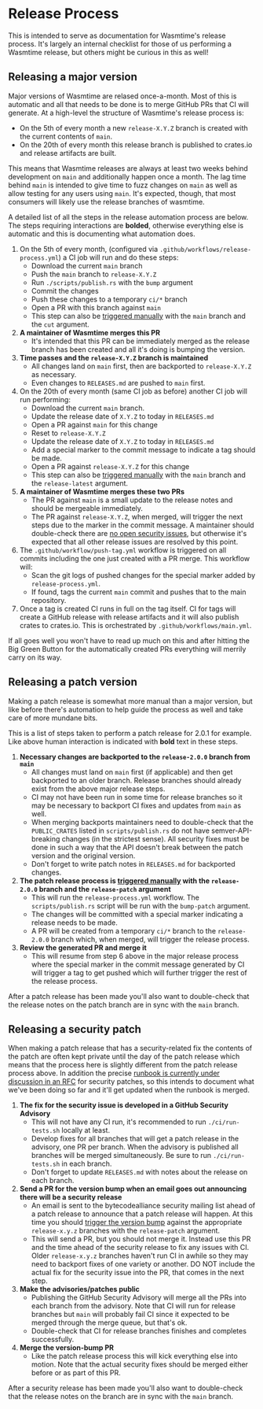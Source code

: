 # Release Process

This is intended to serve as documentation for Wasmtime's release process. It's
largely an internal checklist for those of us performing a Wasmtime release, but
others might be curious in this as well!

## Releasing a major version

Major versions of Wasmtime are relased once-a-month. Most of this is automatic
and all that needs to be done is to merge GitHub PRs that CI will
generate. At a high-level the structure of Wasmtime's release process is:

* On the 5th of every month a new `release-X.Y.Z` branch is created with the
  current contents of `main`.
* On the 20th of every month this release branch is published to crates.io and
  release artifacts are built.

This means that Wasmtime releases are always at least two weeks behind
development on `main` and additionally happen once a month. The lag time behind
`main` is intended to give time to fuzz changes on `main` as well as allow
testing for any users using `main`. It's expected, though, that most consumers
will likely use the release branches of wasmtime.

A detailed list of all the steps in the release automation process are below.
The steps requiring interactions are **bolded**, otherwise everything else is
automatic and this is documenting what automation does.

1. On the 5th of every month, (configured via
   `.github/workflows/release-process.yml`) a CI job
   will run and do these steps:
   * Download the current `main` branch
   * Push the `main` branch to `release-X.Y.Z`
   * Run `./scripts/publish.rs` with the `bump` argument
   * Commit the changes
   * Push these changes to a temporary `ci/*` branch
   * Open a PR with this branch against `main`
   * This step can also be [triggered manually][ci-trigger] with the `main`
     branch and the `cut` argument.
2. **A maintainer of Wasmtime merges this PR**
   * It's intended that this PR can be immediately merged as the release branch
     has been created and all it's doing is bumping the version.
3. **Time passes and the `release-X.Y.Z` branch is maintained**
   * All changes land on `main` first, then are backported to `release-X.Y.Z` as
     necessary.
   * Even changes to `RELEASES.md` are pushed to `main` first.
4. On the 20th of every month (same CI job as before) another CI job will run
   performing:
   * Download the current `main` branch.
   * Update the release date of `X.Y.Z` to today in `RELEASES.md`
   * Open a PR against `main` for this change
   * Reset to `release-X.Y.Z`
   * Update the release date of `X.Y.Z` to today in `RELEASES.md`
   * Add a special marker to the commit message to indicate a tag should be made.
   * Open a PR against `release-X.Y.Z` for this change
   * This step can also be [triggered manually][ci-trigger] with the `main`
     branch and the `release-latest` argument.
5. **A maintainer of Wasmtime merges these two PRs**
   * The PR against `main` is a small update to the release notes and should be
     mergeable immediately.
   * The PR against `release-X.Y.Z`, when merged, will trigger the next steps due
     to the marker in the commit message. A maintainer should double-check there
     are [no open security issues][rustsec-issues], but otherwise it's expected
     that all other release issues are resolved by this point.
6. The `.github/workflow/push-tag.yml` workflow is triggered on all commits
   including the one just created with a PR merge. This workflow will:
   * Scan the git logs of pushed changes for the special marker added by
     `release-process.yml`.
   * If found, tags the current `main` commit and pushes that to the main
     repository.
7. Once a tag is created CI runs in full on the tag itself. CI for tags will
   create a GitHub release with release artifacts and it will also publish
   crates to crates.io. This is orchestrated by `.github/workflows/main.yml`.

If all goes well you won't have to read up much on this and after hitting the
Big Green Button for the automatically created PRs everything will merrily
carry on its way.

[rustsec-issues]: https://github.com/bytecodealliance/wasmtime/issues?q=RUSTSEC+is%3Aissue+is%3Aopen+
[ci-trigger]: https://github.com/bytecodealliance/wasmtime/actions/workflows/release-process.yml

## Releasing a patch version

Making a patch release is somewhat more manual than a major version, but like
before there's automation to help guide the process as well and take care of
more mundane bits.

This is a list of steps taken to perform a patch release for 2.0.1 for example.
Like above human interaction is indicated with **bold** text in these steps.

1. **Necessary changes are backported to the `release-2.0.0` branch from
   `main`**
   * All changes must land on `main` first (if applicable) and then get
     backported to an older branch. Release branches should already exist from
     the above major release steps.
   * CI may not have been run in some time for release branches so it may be
     necessary to backport CI fixes and updates from `main` as well.
   * When merging backports maintainers need to double-check that the
     `PUBLIC_CRATES` listed in `scripts/publish.rs` do not have
     semver-API-breaking changes (in the strictest sense). All security fixes
     must be done in such a way that the API doesn't break between the patch
     version and the original version.
   * Don't forget to write patch notes in `RELEASES.md` for backported changes.
2. **The patch release process is [triggered manually][ci-trigger] with
   the `release-2.0.0` branch and the `release-patch` argument**
   * This will run the `release-process.yml` workflow. The `scripts/publish.rs`
     script will be run with the `bump-patch` argument.
   * The changes will be committed with a special marker indicating a release
     needs to be made.
   * A PR will be created from a temporary `ci/*` branch to the `release-2.0.0`
     branch which, when merged, will trigger the release process.
3. **Review the generated PR and merge it**
   * This will resume from step 6 above in the major release process where the
     special marker in the commit message generated by CI will trigger a tag to
     get pushed which will further trigger the rest of the release process.

After a patch release has been made you'll also want to double-check that the
release notes on the patch branch are in sync with the `main` branch.

[bump-version]: https://github.com/bytecodealliance/wasmtime/actions/workflows/bump-version.yml

## Releasing a security patch

When making a patch release that has a security-related fix the contents of the
patch are often kept private until the day of the patch release which means that
the process here is slightly different from the patch release process above. In
addition the precise [runbook is currently under discussion in an
RFC](https://github.com/bytecodealliance/rfcs/pull/20) for security patches, so
this intends to document what we've been doing so far and it'll get updated when
the runbook is merged.

1. **The fix for the security issue is developed in a GitHub Security
   Advisory**
   * This will not have any CI run, it's recommended to run `./ci/run-tests.sh`
     locally at least.
   * Develop fixes for all branches that will get a patch release in the
     advisory, one PR per branch. When the advisory is published all branches
     will be merged simultaneously. Be sure to run `./ci/run-tests.sh` in each
     branch.
   * Don't forget to update `RELEASES.md` with notes about the release on
     each branch.
2. **Send a PR for the version bump when an email goes out announcing there will
   be a security release**
   * An email is sent to the bytecodealliance security mailing list ahead of a
     patch release to announce that a patch release will happen. At this time you
     should [trigger the version bump][ci-trigger] against the appropriate
     `release-x.y.z` branches with the `release-patch` argument.
   * This will send a PR, but you should not merge it. Instead use this PR and
     the time ahead of the security release to fix any issues with CI. Older
     `release-x.y.z` branches haven't run CI in awhile so they may need to
     backport fixes of one variety or another. DO NOT include the actual fix for
     the security issue into the PR, that comes in the next step.
3. **Make the advisories/patches public**
   * Publishing the GitHub Security Advisory will merge all the PRs into each
     branch from the advisory. Note that CI will run for release branches but
     `main` will probably fail CI since it expected to be merged through the
     merge queue, but that's ok.
   * Double-check that CI for release branches finishes and completes
     successfully.
4. **Merge the version-bump PR**
   * Like the patch release process this will kick everything else into motion.
     Note that the actual security fixes should be merged either before or as
     part of this PR.

After a security release has been made you'll also want to double-check that
the release notes on the branch are in sync with the `main` branch.
